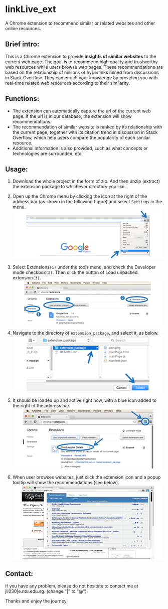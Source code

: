 # linkLive_ext
A Chrome extension to recommend similar or related websites and other online resources.

## Brief intro:
This is a Chrome extension to provide **insights of similar websites** to the current web page. The goal is to recommend high quality and trustworthy web resources while users browse web pages. These recommendations are based on the relationship of millions of hyperlinks mined from discussions in Stack Overflow. They can enrich your knowledge by providing you with real-time related web resources according to their similarity.

## Functions:
* The extension can automatically capture the url of the current web page. If the url is in our database, the extension will show recommendations.
* The recommendation of similar website is ranked by its relationship with the current page, together with its citation trend in discussion in Stack Overflow, which help users compare the popularity of each similar resource.
* Additional information is also provided, such as what concepts or technologies are surrounded, etc.

## Usage:
1. Download the whole project in the form of zip. And then unzip (extract) the extension package to whichever directory you like.
2. Open up the Chrome menu by clicking the icon at the right of the address bar (as shown in the following figure) and select `Settings` in the menu.
![alt tag](https://raw.githubusercontent.com/tomhanlei/linkLive_ext/master/x2.png)

3. Select Extensions`(1)` under the tools menu, and check the Developer mode checkbox`(2)`. Then click the button of Load unpacked extension`(3)`.
![alt tag](https://raw.githubusercontent.com/tomhanlei/linkLive_ext/master/x3.png)

4. Navigate to the directory of `extension_package`, and select it, as below.
![alt tag](https://raw.githubusercontent.com/tomhanlei/linkLive_ext/master/x4.png)

5. It should be loaded up and active right now, with a blue icon added to the right of the address bar.
![alt tag](https://raw.githubusercontent.com/tomhanlei/linkLive_ext/master/x5.png)

6. When user browses websites, just click the extension icon and a popup tooltip will show the recommendations (see below).
![alt tag](https://raw.githubusercontent.com/tomhanlei/linkLive_ext/master/x6.png)

## Contact:
If you have any problem, please do not hesitate to contact me at jli030|e.ntu.edu.sg. (change "|" to "@").

Thanks and enjoy the journey.
